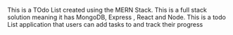 This is a TOdo List created using the MERN Stack. This is a full stack solution meaning it has MongoDB, Express , React and Node. This is a todo List application that users can add tasks to and track their progress
